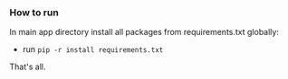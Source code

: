 ### How to run
In main app directory install all packages from requirements.txt globally:
* run `pip -r install requirements.txt`

That's all. 
